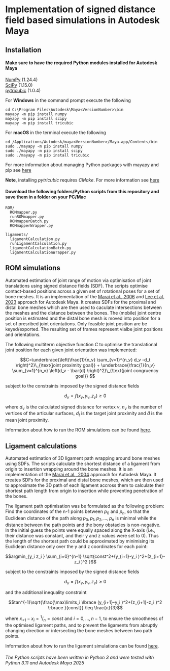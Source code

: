 # Implementation of signed distance field based simulations in Autodesk Maya

## Installation 
#### Make sure to have the required Python modules installed for Autodesk Maya

[NumPy](https://numpy.org/) (1.24.4)  
[SciPy](https://scipy.org/) (1.15.0)   
[pytricubic](https://github.com/danielguterding/pytricubic) (1.0.4)  

For **Windows** in the command prompt execute the following 
```
cd C:\Program Files\Autodesk\Maya<VersionNumber>\bin
mayapy -m pip install numpy
mayapy -m pip install scipy
mayapy -m pip install tricubic
```
For **macOS** in the terminal execute the following
```
cd /Applications/Autodesk/maya<VersionNumber>/Maya.app/Contents/bin
sudo ./mayapy -m pip install numpy
sudo ./mayapy -m pip install scipy
sudo ./mayapy -m pip install tricubic
```
For more information about managing Python packages with mayapy and pip see [here](https://help.autodesk.com/view/MAYAUL/2025/ENU/?guid=GUID-72A245EC-CDB4-46AB-BEE0-4BBBF9791627)

**Note**, installing *pytricubic* requires *CMake*. For more information see [here](https://github.com/danielguterding/pytricubic)

#### Download the following folders/Python scripts from this repository and save them in a folder on your PC/Mac
```
ROM/
  ROMmapper.py
  runROMmapper.py
  ROMmapperBatch.py
  ROMmapperWrapper.py

ligaments/
  ligamentCalculation.py  
  runLigamentCalculation.py  
  ligamentCalculationBatch.py
  ligamentCalculationWrapper.py
```

## ROM simulations
Automated estimation of joint range of motion via optimisation of joint translations using signed distance fields (SDF). The scripts optimise contact-based positions across a given set of rotational poses for a set of bone meshes. It is an implementation of the [Marai et al., 2006](https://doi.org/10.1109/IEMBS.2006.259742) and [Lee et al. 2023](https://doi.org/10.1098/rspb.2023.1446) approach for Autodesk Maya. It creates SDFs for the proximal and distal bone meshes which are then used to caculate intersections between the meshes and the distance between the bones. The (mobile) joint centre position is estimated and the distal bone mesh is moved into position for a set of presribed joint orientations. Only feasible joint position are be keyed/exported. The resulting set of frames represent vialbe joint positions and orientations.

The following multiterm objective function $C$ to optimise the translational joint position for each given joint orientation was implemented:

$$C=\underbrace{\left(\frac{1}{n_v} \sum_{v=1}^{n_v} d_v -d_t \right)^2}\_{\text{joint proximity goal}} + \underbrace{\frac{1}{n_v} \sum_{v=1}^{n_v} \left(d_v - \bar{d} \right)^2}\_{\text{joint congruency goal}} $$

subject to the constraints imposed by the signed distance fields

$$d_v= f(x_v,y_v,z_v ) \geq 0$$

where $d_v$ is the calculated signed distance for vertex $v$, $n_v$ is the number of vertices of the articular surfaces, $d_t$ is the target joint proximity and $\bar{d}$ is the mean joint proximity.

Information about how to run the ROM simulations can be found [here](https://github.com/OliverDemuth/MayaSignedDistanceFields/tree/main/ROM).

## Ligament calculations
Automated estimation of 3D ligament path wrapping around bone meshes using SDFs.
The scripts calculate the shortest distance of a ligament from origin to insertion wrapping around the bone meshes. It is an implementation of the [Marai et al., 2004](https://doi.org/10.1109/TBME.2004.826606) approach for Autodesk Maya. It creates SDFs for the proximal and distal bone meshes, which are then used to approximate the 3D path of each ligament accross them to calculate their shortest path length from origin to insertion while preventing penetration of the bones.

The ligament path optimisation was be formulated as the following problem: Find the coordinates of the n-1 points between $p_0$ and $p_n$, so that the Euclidean distance of the path along $p_0,p_1,p_2,\dotsc,p_n$ is minimal while the distance between the path points and the bony obstacles is non-negative. In the initial guess the points were equally spaced along the X-axis (i.e., their distance was constant, and their y and z values were set to 0). Thus the length of the shortest path could be approximated by minimising its Euclidean distance only over the y and z coordinates for each point:

$$argmin_{y_i z_i }  \sum_{i=0}^{n-1} \sqrt{const^2+(y_{i+1}-y_i )^2+(z_{i+1}-z_i )^2 }$$

subject to the constraints imposed by the signed distance fields

$$d_v= f(x_v,y_v,z_v ) \geq 0$$

and the additional inequality constraint

$$tan^{-1}\sqrt{\frac{\max\limits_i⁡ \lbrace (y_{i+1}-y_i )^2+(z_{i+1}-z_i )^2 \rbrace }{const}} \leq  \frac{π}{3}$$

where $x_{+1}-x_i =  {}^1/_n = const$ and $i = 0,\dotsc,n-1$, to ensure the smoothness of the optimised ligament paths, and to prevent the ligaments from abruptly changing direction or intersecting the bone meshes between two path points. 

Information about how to run the ligament simulations can be found [here](https://github.com/OliverDemuth/MayaSignedDistanceFields/tree/main/ligaments).

###### The Python scripts have been written in Python 3 and were tested with Python 3.11 and Autodesk Maya 2025
